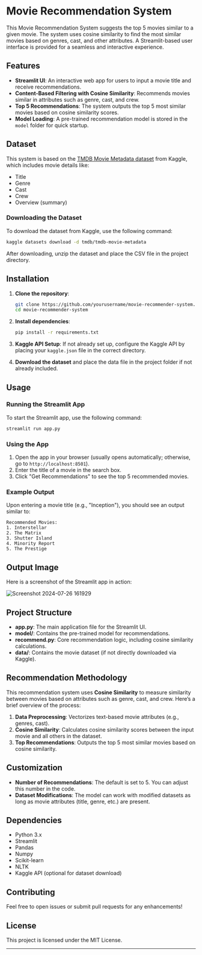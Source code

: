 # Movie Recommendation System

This Movie Recommendation System suggests the top 5 movies similar to a given movie. The system uses cosine similarity to find the most similar movies based on genres, cast, and other attributes. A Streamlit-based user interface is provided for a seamless and interactive experience.

## Features

- **Streamlit UI**: An interactive web app for users to input a movie title and receive recommendations.
- **Content-Based Filtering with Cosine Similarity**: Recommends movies similar in attributes such as genre, cast, and crew.
- **Top 5 Recommendations**: The system outputs the top 5 most similar movies based on cosine similarity scores.
- **Model Loading**: A pre-trained recommendation model is stored in the `model` folder for quick startup.

## Dataset

This system is based on the [TMDB Movie Metadata dataset](https://www.kaggle.com/datasets/tmdb/tmdb-movie-metadata) from Kaggle, which includes movie details like:

- Title
- Genre
- Cast
- Crew
- Overview (summary)

### Downloading the Dataset

To download the dataset from Kaggle, use the following command:

```bash
kaggle datasets download -d tmdb/tmdb-movie-metadata
```

After downloading, unzip the dataset and place the CSV file in the project directory.

## Installation

1. **Clone the repository**:

    ```bash
    git clone https://github.com/yourusername/movie-recommender-system.git
    cd movie-recommender-system
    ```

2. **Install dependencies**:

    ```bash
    pip install -r requirements.txt
    ```

3. **Kaggle API Setup**: If not already set up, configure the Kaggle API by placing your `kaggle.json` file in the correct directory.

4. **Download the dataset** and place the data file in the project folder if not already included.

## Usage

### Running the Streamlit App

To start the Streamlit app, use the following command:

```bash
streamlit run app.py
```

### Using the App

1. Open the app in your browser (usually opens automatically; otherwise, go to `http://localhost:8501`).
2. Enter the title of a movie in the search box.
3. Click "Get Recommendations" to see the top 5 recommended movies.

### Example Output

Upon entering a movie title (e.g., "Inception"), you should see an output similar to:

```
Recommended Movies:
1. Interstellar
2. The Matrix
3. Shutter Island
4. Minority Report
5. The Prestige
```
## Output Image
Here is a screenshot of the Streamlit app in action:

![Screenshot 2024-07-26 161929](https://github.com/user-attachments/assets/9f6688ce-1bf3-46d5-929c-5d4fb50cc56d)


## Project Structure

- **app.py**: The main application file for the Streamlit UI.
- **model/**: Contains the pre-trained model for recommendations.
- **recommend.py**: Core recommendation logic, including cosine similarity calculations.
- **data/**: Contains the movie dataset (if not directly downloaded via Kaggle).

## Recommendation Methodology

This recommendation system uses **Cosine Similarity** to measure similarity between movies based on attributes such as genre, cast, and crew. Here’s a brief overview of the process:

1. **Data Preprocessing**: Vectorizes text-based movie attributes (e.g., genres, cast).
2. **Cosine Similarity**: Calculates cosine similarity scores between the input movie and all others in the dataset.
3. **Top Recommendations**: Outputs the top 5 most similar movies based on cosine similarity.

## Customization

- **Number of Recommendations**: The default is set to 5. You can adjust this number in the code.
- **Dataset Modifications**: The model can work with modified datasets as long as movie attributes (title, genre, etc.) are present.

## Dependencies

- Python 3.x
- Streamlit
- Pandas
- Numpy
- Scikit-learn
- NLTK
- Kaggle API (optional for dataset download)

## Contributing

Feel free to open issues or submit pull requests for any enhancements!

## License

This project is licensed under the MIT License.

---
